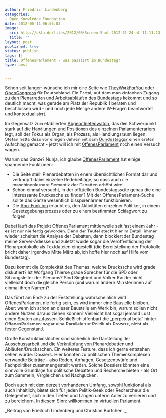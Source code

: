 ```yaml
---
author: Friedrich Lindenberg
categories:
- Open Knowledge Foundation
date: 2012-05-11 06:56:03
image:
  src: http://okfn.de/files/2012/05/Screen-Shot-2012-04-24-at-11.11.13-PM-300x182.png
  title: ''
layout: post
published: true
status: publish
tags: []
title: OffenesParlament - was passiert im Bundestag?
type: post


---
```


Schon seit langem wünsche ich mir eine Seite wie [TheyWorkForYou](http://theyworkforyou.com) oder [OpenCongress](http://opencongress.org) für Deutschland. Ein Portal, auf dem man einfachen Zugang zu den Plenarreden und Arbeitsabläufen des Bundestags bekommt und so deutlich macht, was gerade am Platz der Republik 1 beraten und beschlossen wird – und noch jede Menge andere W-Fragen beantwortet und kontextualisiert.

Im Gegensatz zum etablierten [Abgeordnetenwatch](http://abgeordnetenwatch.de), das den Schwerpunkt stark auf die Handlungen und Positionen des einzelnen Parlamenterariers legt, soll der Fokus als Organ, als Prozess, als Handlungsraum liegen. Stefan hatte dazu vor einigen Jahren mit dem [Bundestagger](http://bundestagger.de) einen ersten Aufschlag gemacht - jetzt will ich mit [OffenesParlament](http://offenesparlament.de) noch einen Versuch wagen.

Warum das Ganze? Nunja, ich glaube [OffenesParlament](http://offenesparlament.de) hat einige spannende Funktionen:

* Die Seite stellt Plenardebatten in einem übersichtlichen Format dar und verknüpft dabei einzelne Redebeiträge, so dass auch die maschinenlesbare Semantik der Debatten erhöht wird.  
* Schon einmal versucht, in der offiziellen Bundestagsseite genau die eine interessante Drucksache zu finden? Mit der OffenesParlament-Suche sollte das Ganze wesentlich bisspurenärmer funktionieren.  
* Die [Abo-Funktion](http://offenesparlament.de/abo) erlaubt es, den Aktivitäten einzelner Politiker, in einem Gesetzgebungsprozess oder zu einem bestimmten Schlagwort zu folgen.

Dabei läuft das Projekt OffenesParlament mittlerweile seit fast einem Jahr - es ist nur nie fertig geworden. Denn der Teufel steckt hier im Detail: immer wieder scheitert die Analyse der Debatten, dann blockiert der Bundestag meine Server-Adresse und zuletzt wurde sogar die Veröffentlichung der Plenarprotokolle als Textdateien eingestellt (die Bereitstellung der Protokolle bricht daher irgendwo Mitte März ab, ich hoffe hier noch auf Hilfe vom Bundestag).

Dazu kommt die Komplexität des Themas: welche Drucksache wird grade diskutiert? Ist Wolfgang Thierse grade Sprecher für die SPD oder Sitzungsleiter des Plenums? Sind Siegfried und Volker Kauder nicht vielleicht doch die gleiche Person (und warum ändern Ministerinnen auf einmal ihren Namen)?

Das führt am Ende zu der Feststellung: wahrscheinlich wird OffenesParlament nie fertig sein, es wird immer eine Baustelle bleiben. Aber: wenn ich schon an dieser Baustelle am Werk bin, warum sollen nicht andere Nutzen daraus ziehen können? Vielleicht hat sogar jemand Lust einen Spaten anzufassen. Schließlich offenbart die „perpetual beta“ hinter OffenesParlament sogar eine Parallele zur Politik als Prozess, nicht als fester Gegenstand.

Große Konstruktionslöcher sind sicherlich die Darstellung der Ausschussarbeit und die Verknüpfung von Plenardebatten und Abläufen/Drucksachen. Ein weiteres Feature, dass ich gerne entstehen sehen würde: Dossiers. Hier könnten zu politischen Themenkomplexen verwandte Beiträge - also Reden, Anfragen, Gesetzentwürfe und Fachpolitiker zusammengestellt werden. Solche Dossiers könnten eine sinnvolle Grundlage für politische Debatten und Recherche bieten - als Ort zum Sammeln, Vergleichen und Nachgucken.

Doch auch mit dem derzeit vorhandenen Umfang, sowohl funktional als auch inhaltlich, bietet sich für jeden Politik-Geek oder Rechercheur die Gelegenheit, sich in den Tiefen und Längen unterm Adler zu verlieren und zu bereichern. In diesem Sinn: [willkommen im virtuellen Parlament](http://offenesparlament.de).

_Beitrag von Friedrich Lindenberg und Christian Burtchen. _